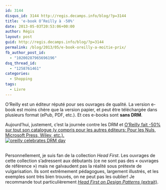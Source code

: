 ```yaml
---
id: 3144
disqus_id: 3144 http://regis.decamps.info/blog/?p=3144
title: 'e-book O’Reilly à -50%'
date: 2013-05-03T20:53:06+00:00
author: Régis
layout: post
guid: http://regis.decamps.info/blog/?p=3144
permalink: /blog/2013/05/e-book-oreilly-a-moitie-prix/
fb_author_post_id:
  - "10200287965696196"
dsq_thread_id:
  - "1258761461"
categories:
  - Shopping
tags:
  - Livre
---
```

O’Reilly est un éditeur réputé pour ses ouvrages de qualité. La version e-book est moins chère que la version papier, et peut être téléchargée dans plusieurs format (ePub, PDF, etc.). Et ces e-books sont **sans DRM**.

Aujourd’hui, justement, c’est la journée contre les DRM et <a href="http://www.dpbolvw.net/click-7128227-11364397" target="_top">O’Reilly fait -50% sur tout son catalogue (y compris pour les autres éditeurs: Pour les Nuls, Microsoft Press, Wiley, etc.).<br /> <img src="/blog/wp-content/uploads/2013/05/Capture-d’écran-2013-05-03-à-20.35.55-350x50.png" alt="oreilly celebrates DRM day" width="350" height="50" class="size-medium wp-image-3145" srcset="/blog/wp-content/uploads/2013/05/Capture-d’écran-2013-05-03-à-20.35.55-350x50.png 350w, /blog/wp-content/uploads/2013/05/Capture-d’écran-2013-05-03-à-20.35.55-500x71.png 500w, /blog/wp-content/uploads/2013/05/Capture-d’écran-2013-05-03-à-20.35.55.png 661w" sizes="(max-width: 350px) 100vw, 350px" /><br /> </a><img src="http://www.lduhtrp.net/image-7128227-11364397" width="1" height="1" border="0" />

Personnellement, je suis fan de la collection _Head First_. Les ouvrages de cette collection s’adressent aux débutants (ce ne sont pas des « ouvrages de référence ») mais ne galvaudent pas la réalité sous prétexte de vulgarisation. Ils sont extrêmement pédagogues, largement illustrés, et les exemples sont très bien trouvés, on ne peut pas les oublier! Je recommande tout particulièrement [_Head First on Design Patterns_ (extrait)](http://books.google.fr/books?id=LjJcCnNf92kC&printsec=frontcover&hl=fr&source=gbs_atb#v=onepage&q&f=true "Head First on Design Patterns sur Google books").
